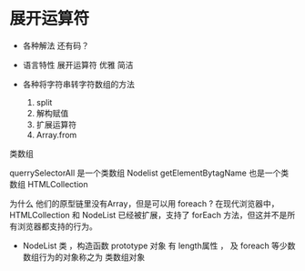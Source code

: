 # 展开运算符
- 各种解法
  还有码？

- 语言特性
    展开运算符 优雅  简洁


- 各种将字符串转字符数组的方法
  1. split
  2. 解构赋值
  3. 扩展运算符
  4. Array.from



类数组  

querrySelectorAll  是一个类数组 Nodelist
getElementBytagName  也是一个类数组 HTMLCollection

为什么 他们的原型链里没有Array，但是可以用 foreach ?
在现代浏览器中，HTMLCollection 和 NodeList 已经被扩展，支持了 forEach 方法，但这并不是所有浏览器都支持的行为。

- NodeList 类 ，构造函数 prototype 对象
有 length属性 ， 及 foreach 等少数数组行为的对象称之为 类数组对象
